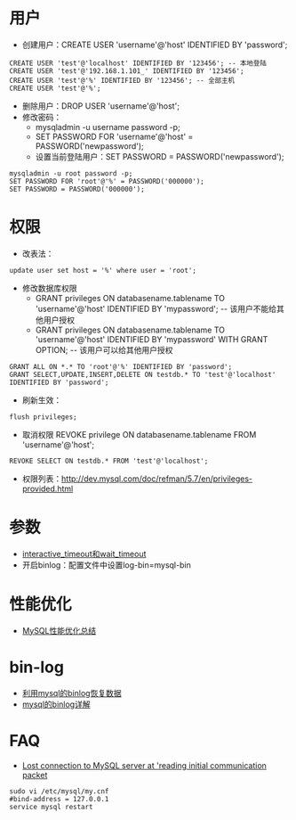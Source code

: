 # 用户
- 创建用户：CREATE USER 'username'@'host' IDENTIFIED BY 'password'; 
```
CREATE USER 'test'@'localhost' IDENTIFIED BY '123456'; -- 本地登陆
CREATE USER 'test'@'192.168.1.101_' IDENTIFIED BY '123456';
CREATE USER 'test'@'%' IDENTIFIED BY '123456'; -- 全部主机
CREATE USER 'test'@'%';
```
- 删除用户：DROP USER 'username'@'host';
- 修改密码：
  + mysqladmin -u username password -p;
  + SET PASSWORD FOR 'username'@'host' = PASSWORD('newpassword');
  + 设置当前登陆用户：SET PASSWORD = PASSWORD('newpassword'); 
```
mysqladmin -u root password -p;
SET PASSWORD FOR 'root'@'%' = PASSWORD('000000'); 
SET PASSWORD = PASSWORD('000000'); 
```
# 权限
- 改表法：
```
update user set host = '%' where user = 'root';
```
- 修改数据库权限
  + GRANT privileges ON databasename.tablename TO 'username'@'host' IDENTIFIED BY 'mypassword'; -- 该用户不能给其他用户授权
  + GRANT privileges ON databasename.tablename TO 'username'@'host' IDENTIFIED BY 'mypassword' WITH GRANT OPTION; -- 该用户可以给其他用户授权
```
GRANT ALL ON *.* TO 'root'@'%' IDENTIFIED BY 'password';
GRANT SELECT,UPDATE,INSERT,DELETE ON testdb.* TO 'test'@'localhost' IDENTIFIED BY 'password';
```
- 刷新生效：
```
flush privileges;
```
- 取消权限
REVOKE privilege ON databasename.tablename FROM 'username'@'host';
```
REVOKE SELECT ON testdb.* FROM 'test'@'localhost'; 
```
- 权限列表：http://dev.mysql.com/doc/refman/5.7/en/privileges-provided.html

# 参数
- [interactive_timeout和wait_timeout](http://www.cnblogs.com/jiunadianshi/articles/2475475.html)
- 开启binlog：配置文件中设置log-bin=mysql-bin

# 性能优化
- [MySQL性能优化总结](http://www.cnblogs.com/luxiaoxun/p/4694144.html)

# bin-log
- [利用mysql的binlog恢复数据](http://orangeholic.iteye.com/blog/1698736)
- [mysql的binlog详解](http://blog.csdn.net/wyzxg/article/details/7412777)

# FAQ
- [Lost connection to MySQL server at 'reading initial communication packet](http://stackoverflow.com/questions/3578147/mysql-error-2013-lost-connection-to-mysql-server-at-reading-initial-communic)  
```
sudo vi /etc/mysql/my.cnf
#bind-address = 127.0.0.1
service mysql restart
```
  


